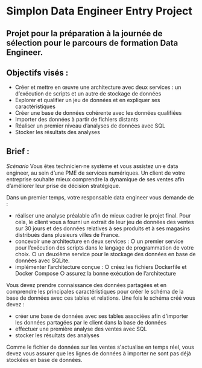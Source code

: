 # Simplon Data Engineer Entry Project

## Projet pour la préparation à la journée de sélection pour le parcours de formation Data Engineer.

## Objectifs visés :
- Créer et mettre en œuvre une architecture avec deux services : un d’exécution de scripts et un
autre de stockage de données
- Explorer et qualifier un jeu de données et en expliquer ses caractéristiques
- Créer une base de données cohérente avec les données qualifiées
- Importer des données à partir de fichiers distants
- Réaliser un premier niveau d’analyses de données avec SQL
- Stocker les résultats des analyses

## Brief :

_Scénario_
Vous êtes technicien·ne système et vous assistez un⸱e data engineer, au sein d’une PME de services
numériques. Un client de votre entreprise souhaite mieux comprendre la dynamique de ses ventes afin
d’améliorer leur prise de décision stratégique.

Dans un premier temps, votre responsable data engineer vous demande de :
- réaliser une analyse préalable afin de mieux cadrer le projet final. Pour cela, le client vous a fourni
un extrait de leur jeu de données des ventes sur 30 jours et des données relatives à ses produits
et à ses magasins distribués dans plusieurs villes de France.
- concevoir une architecture en deux services :
○ un premier service pour l’exécution des scripts dans le langage de programmation de
votre choix.
○ un deuxième service pour le stockage des données en base de données avec SQLite.
- implémenter l’architecture conçue :
○ créez les fichiers Dockerfile et Docker Compose
○ assurez la bonne exécution de l’architecture

Vous devez prendre connaissance des données partagées et en comprendre les principales
caractéristiques pour créer le schéma de la base de données avec ces tables et relations. Une fois le
schéma créé vous devez :
- créer une base de données avec ses tables associées afin d'importer les données partagées par
le client dans la base de données
- effectuer une première analyse des ventes avec SQL
- stocker les résultats des analyses

Comme le fichier de données sur les ventes s'actualise en temps réel, vous devez vous assurer que les
lignes de données à importer ne sont pas déjà stockées en base de données.
